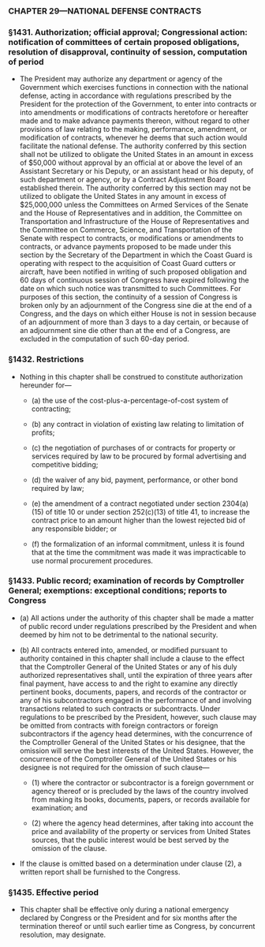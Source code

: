 ### **CHAPTER 29—NATIONAL DEFENSE CONTRACTS**

### §1431. Authorization; official approval; Congressional action: notification of committees of certain proposed obligations, resolution of disapproval, continuity of session, computation of period
* The President may authorize any department or agency of the Government which exercises functions in connection with the national defense, acting in accordance with regulations prescribed by the President for the protection of the Government, to enter into contracts or into amendments or modifications of contracts heretofore or hereafter made and to make advance payments thereon, without regard to other provisions of law relating to the making, performance, amendment, or modification of contracts, whenever he deems that such action would facilitate the national defense. The authority conferred by this section shall not be utilized to obligate the United States in an amount in excess of $50,000 without approval by an official at or above the level of an Assistant Secretary or his Deputy, or an assistant head or his deputy, of such department or agency, or by a Contract Adjustment Board established therein. The authority conferred by this section may not be utilized to obligate the United States in any amount in excess of $25,000,000 unless the Committees on Armed Services of the Senate and the House of Representatives and in addition, the Committee on Transportation and Infrastructure of the House of Representatives and the Committee on Commerce, Science, and Transportation of the Senate with respect to contracts, or modifications or amendments to contracts, or advance payments proposed to be made under this section by the Secretary of the Department in which the Coast Guard is operating with respect to the acquisition of Coast Guard cutters or aircraft, have been notified in writing of such proposed obligation and 60 days of continuous session of Congress have expired following the date on which such notice was transmitted to such Committees. For purposes of this section, the continuity of a session of Congress is broken only by an adjournment of the Congress sine die at the end of a Congress, and the days on which either House is not in session because of an adjournment of more than 3 days to a day certain, or because of an adjournment sine die other than at the end of a Congress, are excluded in the computation of such 60-day period.

### §1432. Restrictions
* Nothing in this chapter shall be construed to constitute authorization hereunder for—

  * (a) the use of the cost-plus-a-percentage-of-cost system of contracting;

  * (b) any contract in violation of existing law relating to limitation of profits;

  * (c) the negotiation of purchases of or contracts for property or services required by law to be procured by formal advertising and competitive bidding;

  * (d) the waiver of any bid, payment, performance, or other bond required by law;

  * (e) the amendment of a contract negotiated under section 2304(a)(15) of title 10 or under section 252(c)(13) of title 41, to increase the contract price to an amount higher than the lowest rejected bid of any responsible bidder; or

  * (f) the formalization of an informal commitment, unless it is found that at the time the commitment was made it was impracticable to use normal procurement procedures.

### §1433. Public record; examination of records by Comptroller General; exemptions: exceptional conditions; reports to Congress
* (a) All actions under the authority of this chapter shall be made a matter of public record under regulations prescribed by the President and when deemed by him not to be detrimental to the national security.

* (b) All contracts entered into, amended, or modified pursuant to authority contained in this chapter shall include a clause to the effect that the Comptroller General of the United States or any of his duly authorized representatives shall, until the expiration of three years after final payment, have access to and the right to examine any directly pertinent books, documents, papers, and records of the contractor or any of his subcontractors engaged in the performance of and involving transactions related to such contracts or subcontracts. Under regulations to be prescribed by the President, however, such clause may be omitted from contracts with foreign contractors or foreign subcontractors if the agency head determines, with the concurrence of the Comptroller General of the United States or his designee, that the omission will serve the best interests of the United States. However, the concurrence of the Comptroller General of the United States or his designee is not required for the omission of such clause—

  * (1) where the contractor or subcontractor is a foreign government or agency thereof or is precluded by the laws of the country involved from making its books, documents, papers, or records available for examination; and

  * (2) where the agency head determines, after taking into account the price and availability of the property or services from United States sources, that the public interest would be best served by the omission of the clause.


* If the clause is omitted based on a determination under clause (2), a written report shall be furnished to the Congress.

### §1435. Effective period
* This chapter shall be effective only during a national emergency declared by Congress or the President and for six months after the termination thereof or until such earlier time as Congress, by concurrent resolution, may designate.